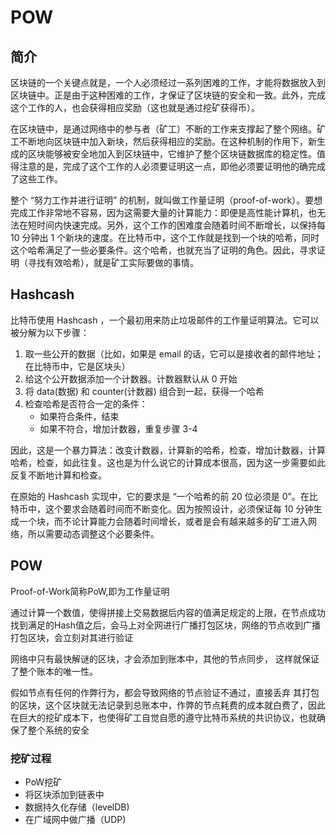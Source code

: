 # POW
## 简介
区块链的一个关键点就是，一个人必须经过一系列困难的工作，才能将数据放入到区块链中。正是由于这种困难的工作，才保证了区块链的安全和一致。此外，完成这个工作的人，也会获得相应奖励（这也就是通过挖矿获得币）。

在区块链中，是通过网络中的参与者（矿工）不断的工作来支撑起了整个网络。矿工不断地向区块链中加入新块，然后获得相应的奖励。在这种机制的作用下，新生成的区块能够被安全地加入到区块链中，它维护了整个区块链数据库的稳定性。值得注意的是，完成了这个工作的人必须要证明这一点，即他必须要证明他的确完成了这些工作。

整个 “努力工作并进行证明” 的机制，就叫做工作量证明（proof-of-work）。要想完成工作非常地不容易，因为这需要大量的计算能力：即便是高性能计算机，也无法在短时间内快速完成。另外，这个工作的困难度会随着时间不断增长，以保持每 10 分钟出 1 个新块的速度。在比特币中，这个工作就是找到一个块的哈希，同时这个哈希满足了一些必要条件。这个哈希，也就充当了证明的角色。因此，寻求证明（寻找有效哈希），就是矿工实际要做的事情。



## Hashcash
比特币使用 Hashcash ，一个最初用来防止垃圾邮件的工作量证明算法。它可以被分解为以下步骤：

1. 取一些公开的数据（比如，如果是 email 的话，它可以是接收者的邮件地址；在比特币中，它是区块头）
2. 给这个公开数据添加一个计数器。计数器默认从 0 开始
3. 将 data(数据) 和 counter(计数器) 组合到一起，获得一个哈希
4. 检查哈希是否符合一定的条件：
    - 如果符合条件，结束
    - 如果不符合，增加计数器，重复步骤 3-4

因此，这是一个暴力算法：改变计数器，计算新的哈希，检查，增加计数器，计算哈希，检查，如此往复。这也是为什么说它的计算成本很高，因为这一步需要如此反复不断地计算和检查。

在原始的 Hashcash 实现中，它的要求是 “一个哈希的前 20 位必须是 0”。在比特币中，这个要求会随着时间而不断变化。因为按照设计，必须保证每 10 分钟生成一个块，而不论计算能力会随着时间增长，或者是会有越来越多的矿工进入网络，所以需要动态调整这个必要条件。

## POW
Proof-of-Work简称PoW,即为工作量证明

通过计算一个数值，使得拼接上交易数据后内容的值满足规定的上限，在节点成功找到满足的Hash值之后，会马上对全网进行广播打包区块，网络的节点收到广播打包区块，会立刻对其进行验证

网络中只有最快解谜的区块，才会添加到账本中，其他的节点同步，
这样就保证了整个账本的唯一性。

假如节点有任何的作弊行为，都会导致网络的节点验证不通过，直接丢弃
其打包的区块，这个区块就无法记录到总账本中，作弊的节点耗费的成本就白费了，因此在巨大的挖矿成本下，也使得矿工自觉自愿的遵守比特币系统的共识协议，也就确保了整个系统的安全
### 挖矿过程
- PoW挖矿
- 将区块添加到链表中
- 数据持久化存储（levelDB)
- 在广域网中做广播（UDP)